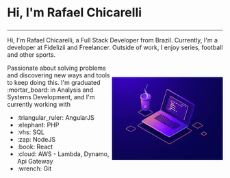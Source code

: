 <div style="border-bottom: 1px solid gray; width: 100%; padding-bottom: 5px;">
<h1>Hi, I'm Rafael Chicarelli</h1>
</div>

<p>Hi, I'm  Rafael Chicarelli, a Full Stack Developer from Brazil.
Currently, I'm a developer at Fidelizii and Freelancer. Outside of work, I enjoy series, football and other sports.</p>

<img align="right" style="margin-top: 30px;" src="./images/programming.jpg" alt="Programming image"/>
<p>Passionate about solving problems and discovering new ways and tools to keep doing this.
I'm graduated :mortar_board: in Analysis and Systems Development, and I'm currently working with</p>
 <ul>
  <li>:triangular_ruler: AngularJS</li>
  <li>:elephant: PHP</li>
  <li>:vhs: SQL</li>
  <li>:zap: NodeJS</li>
  <li>:book: React</li>
  <li>:cloud: AWS - Lambda, Dynamo, Api Gateway</li>
  <li>:wrench: Git</li>
 </ul>
